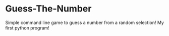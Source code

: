 # Guess-The-Number

Simple command line game to guess a number from a random selection! My first python program!

